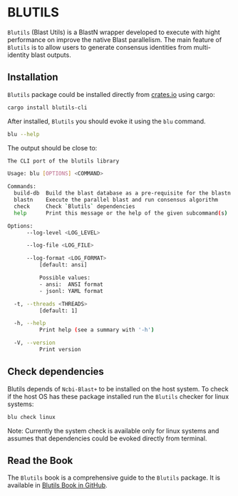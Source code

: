 # BLUTILS

`Blutils` (Blast Utils) is a BlastN wrapper developed to execute with hight
performance on improve the native Blast parallelism. The main feature of
`Blutils` is to allow users to generate consensus identities from multi-identity
blast outputs.

## Installation

`Blutils` package could be installed directly from
[crates.io](https://crates.io/crates/blutils-cli) using cargo:

```bash
cargo install blutils-cli
```

After installed, `Blutils` you should evoke it using the `blu` command.

```bash
blu --help
```

The output should be close to:

```bash
The CLI port of the blutils library

Usage: blu [OPTIONS] <COMMAND>

Commands:
  build-db  Build the blast database as a pre-requisite for the blastn command
  blastn    Execute the parallel blast and run consensus algorithm
  check     Check `Blutils` dependencies
  help      Print this message or the help of the given subcommand(s)

Options:
      --log-level <LOG_LEVEL>

      --log-file <LOG_FILE>

      --log-format <LOG_FORMAT>
          [default: ansi]

          Possible values:
          - ansi:  ANSI format
          - jsonl: YAML format

  -t, --threads <THREADS>
          [default: 1]

  -h, --help
          Print help (see a summary with '-h')

  -V, --version
          Print version
```

## Check dependencies

Blutils depends of `Ncbi-Blast+` to be installed on the host system. To check if
the host OS has these package installed run the `Blutils` checker for linux
systems:

```bash
blu check linux
```

Note: Currently the system check is available only for linux systems and assumes
that dependencies could be evoked directly from terminal.

## Read the Book

The `Blutils` book is a comprehensive guide to the `Blutils` package. It is
available in [Blutils Book in
GitHub](https://github.com/LepistaBioinformatics/blutils/blob/main/docs/book/README.md).
